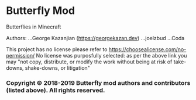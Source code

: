 # Butterfly Mod
Butterflies in Minecraft

Authors: 
...George Kazanjian (https://georgekazan.dev)
...joelzbud
...Coda


This project has no license please refer to https://choosealicense.com/no-permission/
No license was purposfully selected: as per the above link you may "not copy, distribute, or modify the work without being at risk of take-downs, shake-downs, or litigation"
### Copyright &copy; 2018-2019 Butterfly mod authors and contributors (listed above). All rights reserved.
